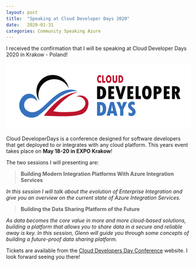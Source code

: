 ```yaml
---
layout: post
title:  "Speaking at Cloud Developer Days 2020"
date:   2020-01-31
categories: Community Speaking Azure
---
```


I received the confirmation that I will be speaking at Cloud Developer Days 2020 in Krakow - Poland! 

![GitHub Logo](/assets/media/events/PL-clouddeveloperdays.png)

Cloud DeveloperDays is a conference designed for software developers that get deployed to or integrates with any cloud platform. 
This years event takes place on **May 18-20 in EXPO Krakow**!

The two sessions I will presenting are:

> **Building Modern Integration Platforms With Azure Integration Services**

_In this session I will talk about the evolution of Enterprise Integration and give you an overview on the current state of Azure Integration Services._

> **Building the Data Sharing Platform of the Future**

_As data becomes the core value in more and more cloud-based solutions, building a platform that allows you to share data in a secure and reliable away is key. In this session, Glenn will guide you through some concepts of building a future-proof data sharing platform._


Tickets are available from the [Cloud Developers Day Conference](https://cloud.developerdays.pl/) website. I look forward seeing you there!

